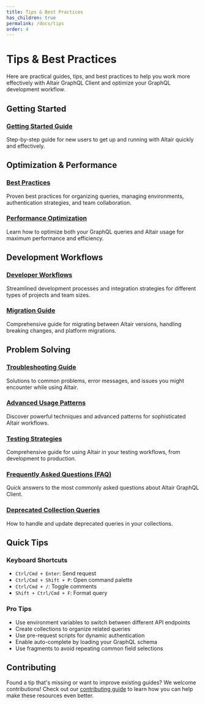 ```yaml
---
title: Tips & Best Practices
has_children: true
permalink: /docs/tips
order: 4
---
```


# Tips & Best Practices

Here are practical guides, tips, and best practices to help you work more effectively with Altair GraphQL Client and optimize your GraphQL development workflow.

## Getting Started

### [Getting Started Guide](/docs/tips/getting-started-guide)
Step-by-step guide for new users to get up and running with Altair quickly and effectively.

## Optimization & Performance

### [Best Practices](/docs/tips/best-practices)
Proven best practices for organizing queries, managing environments, authentication strategies, and team collaboration.

### [Performance Optimization](/docs/tips/performance-optimization)
Learn how to optimize both your GraphQL queries and Altair usage for maximum performance and efficiency.

## Development Workflows

### [Developer Workflows](/docs/tips/developer-workflows)
Streamlined development processes and integration strategies for different types of projects and team sizes.

### [Migration Guide](/docs/tips/migration-guide)
Comprehensive guide for migrating between Altair versions, handling breaking changes, and platform migrations.

## Problem Solving

### [Troubleshooting Guide](/docs/tips/troubleshooting)
Solutions to common problems, error messages, and issues you might encounter while using Altair.

### [Advanced Usage Patterns](/docs/tips/advanced-usage-patterns)
Discover powerful techniques and advanced patterns for sophisticated Altair workflows.

### [Testing Strategies](/docs/tips/testing-strategies)
Comprehensive guide for using Altair in your testing workflows, from development to production.

### [Frequently Asked Questions (FAQ)](/docs/tips/faq)
Quick answers to the most commonly asked questions about Altair GraphQL Client.

### [Deprecated Collection Queries](/docs/tips/deprecated-collection-queries)
How to handle and update deprecated queries in your collections.

## Quick Tips

### Keyboard Shortcuts
- `Ctrl/Cmd + Enter`: Send request
- `Ctrl/Cmd + Shift + P`: Open command palette
- `Ctrl/Cmd + /`: Toggle comments
- `Shift + Ctrl/Cmd + F`: Format query

### Pro Tips
- Use environment variables to switch between different API endpoints
- Create collections to organize related queries
- Use pre-request scripts for dynamic authentication
- Enable auto-complete by loading your GraphQL schema
- Use fragments to avoid repeating common field selections

## Contributing

Found a tip that's missing or want to improve existing guides? We welcome contributions! Check out our [contributing guide](/docs/contributing) to learn how you can help make these resources even better.
